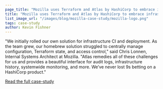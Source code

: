```yaml
---
page_title: "Mozilla uses Terraform and Atlas by HashiCorp to embrace infrastructure as code"
title: "Mozilla uses Terraform and Atlas by HashiCorp to embrace infrastructure as code"
list_image_url: "/images/blog/mozilla-case-study/mozilla-logo.png"
tags: case-study
author: Kevin Fishner
---
```


"We initially rolled our own solution for infrastructure CI and deployment. As the team grew, our homebrew solution struggled to centrally manage configuration, Terraform state, and access control," said Chris Lonnen, Internal Systems Architect at Mozilla. "Atlas remedies all of these challenges for us and provides a beautiful interface for audit logs, infrastructure history, systemwide monitoring, and more. We’ve never lost 9s betting on a HashiCorp product."

[Read the full case-study](https://hashicorp.com/files/Mozilla.pdf)
